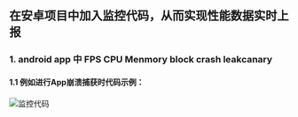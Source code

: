 ## 在安卓项目中加入监控代码，从而实现性能数据实时上报
### 1. android app 中 FPS  CPU Menmory block crash leakcanary
#### 1.1 例如进行App崩溃捕获时代码示例：
![监控代码](https://github.com/chenkyxx/AndroidPerformance/picture/leakcode1.jpg)


